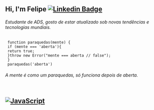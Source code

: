  ## Hi, I'm Felipe [![Linkedin Badge](https://img.shields.io/badge/-LinkedIn-blue?style=flat-square&logo=Linkedin&logoColor=white&link=https://https://www.linkedin.com/in/ollveira/)](https://www.linkedin.com/in/ollveira/)

###### Estudante de ADS, gosto de estar atualizado sob novas tendências e tecnologias mundiais. 

     function paraquedas(mente) {
     if (mente === 'aberta'){
     return true;
     }throw new Error("mente === aberta // false");
     } 
     paraquedas('aberta')

###### A mente é como um paraquedas, só funciona depois de aberta.
<div style="display:flex;"> 
     
    

## [![JavaScript](https://img.shields.io/badge/--F7DF1E?logo=javascript&logoColor=000)](https://www.javascript.com/)
 

</div>
 


